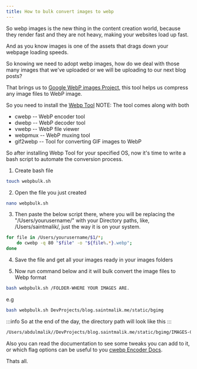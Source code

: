 ```yaml
---
title: How to bulk convert images to webp
---
```


So webp images is the new thing in the content creation world, because they render fast and they are not heavy, making your websites load up fast.

And as you know images is one of the assets that drags down your webpage loading speeds.

So knowing we need to adopt webp images, how do we deal with those many images that we've uploaded or we will be uploading to our next blog posts?

That brings us to <a href="https://developers.google.com/speed/webp/docs/cwebp" target="_blank">Google WebP images Project</a>, this tool helps us compress any image files to WebP image.

So you need to install the <a href="https://developers.google.com/speed/webp/download" target="_blank">Webp Tool</a> NOTE: The tool comes along with both

- cwebp -- WebP encoder tool
- dwebp -- WebP decoder tool
- vwebp -- WebP file viewer
- webpmux -- WebP muxing tool
- gif2webp -- Tool for converting GIF images to WebP

So after installing Webp Tool for your specified OS, now it's time to write a bash script to automate the conversion process.

1. Create bash file

```bash
touch webpbulk.sh
```

2. Open the file you just created

```bash
nano webpbulk.sh
```
3. Then paste the below script there, where you will be replacing the "/Users/yourusername/" with your Directory paths, like, /Users/saintmalik/, just the way it is on your system.

```bash
for file in /Users/yourusername/$1/*; 
    do cwebp -q 80 "$file" -o "${file%.*}.webp"; 
done
```
4. Save the file and get all your images ready in your images folders

5. Now run command below and it will bulk convert the image files to Webp format

```bash
bash webpbulk.sh /FOLDER-WHERE YOUR IMAGES ARE.
```
e.g 

```bash
bash webpbulk.sh DevProjects/blog.saintmalik.me/static/bgimg
```

:::info
So at the end of the day, the directory path will look like this 
:::

```bash
/Users/abdulmalik//DevProjects/blog.saintmalik.me/static/bgimg/IMAGES-GETTING-COMPRESSED
```

Also you can read the documentation to see some tweaks you can add to it, or which flag options can be useful to you <a href="https://developers.google.com/speed/webp/docs/cwebp" target="_blank">cwebp Encoder Docs</a>.

Thats all.